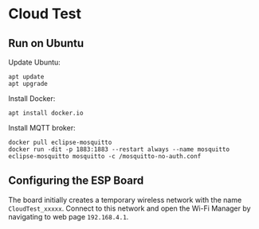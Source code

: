 # Cloud Test

## Run on Ubuntu

Update Ubuntu:

```
apt update
apt upgrade
```

Install Docker:

```
apt install docker.io
```

Install MQTT broker:

```
docker pull eclipse-mosquitto
docker run -dit -p 1883:1883 --restart always --name mosquitto eclipse-mosquitto mosquitto -c /mosquitto-no-auth.conf
```

## Configuring the ESP Board

The board initially creates a temporary wireless network with the name `CloudTest_xxxxx`. Connect to this network and open the Wi-Fi Manager by navigating to
web page `192.168.4.1`.
